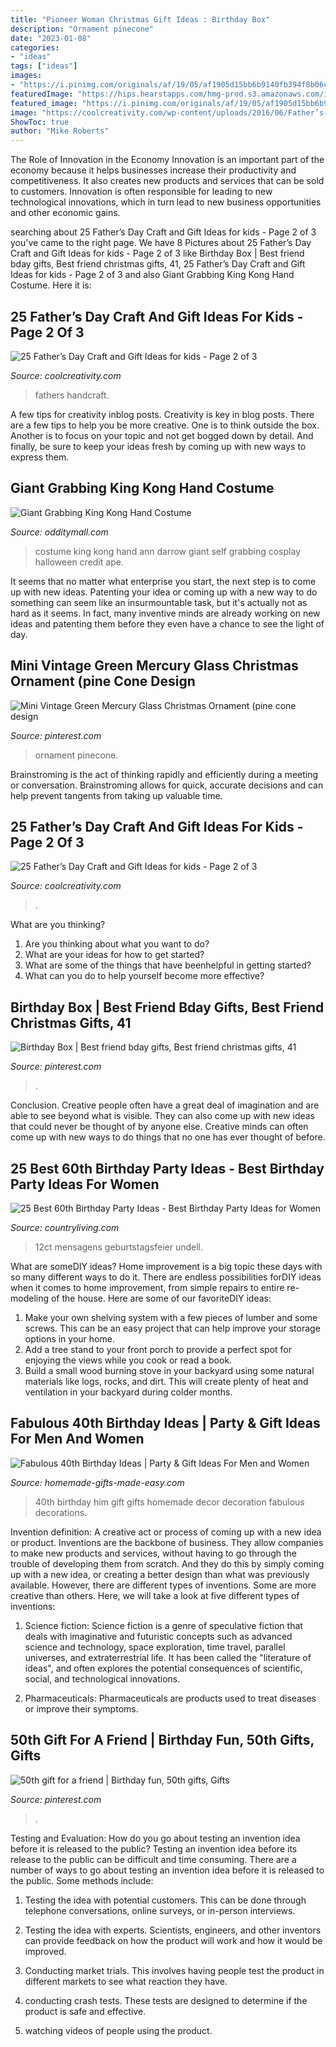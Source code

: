 ```yaml
---
title: "Pioneer Woman Christmas Gift Ideas : Birthday Box"
description: "Ornament pinecone"
date: "2023-01-08"
categories:
- "ideas"
tags: ["ideas"]
images:
- "https://i.pinimg.com/originals/af/19/05/af1905d15bb6b9140fb394f8b06c7298.jpg"
featuredImage: "https://hips.hearstapps.com/hmg-prod.s3.amazonaws.com/images/60th-birthday-party-ideas-1562001298.jpg?crop=1.00xw:1.00xh;0,0&amp;resize=640:*"
featured_image: "https://i.pinimg.com/originals/af/19/05/af1905d15bb6b9140fb394f8b06c7298.jpg"
image: "https://coolcreativity.com/wp-content/uploads/2016/06/Father’s-Day-Kid-Decorated-Ties-.jpg"
ShowToc: true
author: "Mike Roberts"
---
```



The Role of Innovation in the Economy
Innovation is an important part of the economy because it helps businesses increase their productivity and competitiveness. It also creates new products and services that can be sold to customers. Innovation is often responsible for leading to new technological innovations, which in turn lead to new business opportunities and other economic gains.

	

		
searching about 25 Father’s Day Craft and Gift Ideas for kids - Page 2 of 3 you've came to the right page. We have 8 Pictures about 25 Father’s Day Craft and Gift Ideas for kids - Page 2 of 3 like Birthday Box | Best friend bday gifts, Best friend christmas gifts, 41, 25 Father’s Day Craft and Gift Ideas for kids - Page 2 of 3 and also Giant Grabbing King Kong Hand Costume. Here it is:
		
    
## 25 Father’s Day Craft And Gift Ideas For Kids - Page 2 Of 3

<img loading=lazy src="https://coolcreativity.com/wp-content/uploads/2016/06/Father’s-Day-Kid-Decorated-Ties-.jpg" onerror="this.onerror=null;this.src='https://tse4.mm.bing.net/th?id=OIP.L2GXa8uInGbPsoJLa1ZWEQAAAA&amp;pid=15.1';" alt="25 Father’s Day Craft and Gift Ideas for kids - Page 2 of 3">

_Source: coolcreativity.com_

>fathers handcraft. 

	

A few tips for creativity inblog posts.
Creativity is key in blog posts. There are a few tips to help you be more creative. One is to think outside the box. Another is to focus on your topic and not get bogged down by detail. And finally, be sure to keep your ideas fresh by coming up with new ways to express them.

    
## Giant Grabbing King Kong Hand Costume

<img loading=lazy src="https://odditymall.com/includes/content/upload/king-kong-hand-costume-8188.jpg" onerror="this.onerror=null;this.src='https://tse2.mm.bing.net/th?id=OIP.hBr7P-wjwlPDMtoiqMidNAHaKs&amp;pid=15.1';" alt="Giant Grabbing King Kong Hand Costume">

_Source: odditymall.com_

>costume king kong hand ann darrow giant self grabbing cosplay halloween credit ape. 

	

It seems that no matter what enterprise you start, the next step is to come up with new ideas. Patenting your idea or coming up with a new way to do something can seem like an insurmountable task, but it's actually not as hard as it seems. In fact, many inventive minds are already working on new ideas and patenting them before they even have a chance to see the light of day.

    
## Mini Vintage Green Mercury Glass Christmas Ornament (pine Cone Design

<img loading=lazy src="https://i.pinimg.com/736x/31/89/83/318983092f0a3acd67e3561ffa63aa37.jpg" onerror="this.onerror=null;this.src='https://tse3.mm.bing.net/th?id=OIP.hn_otO5RhUamU9xdpdGjSAHaOK&amp;pid=15.1';" alt="Mini Vintage Green Mercury Glass Christmas Ornament (pine cone design">

_Source: pinterest.com_

>ornament pinecone. 

	

Brainstroming is the act of thinking rapidly and efficiently during a meeting or conversation. Brainstroming allows for quick, accurate decisions and can help prevent tangents from taking up valuable time.

    
## 25 Father’s Day Craft And Gift Ideas For Kids - Page 2 Of 3

<img loading=lazy src="https://coolcreativity.com/wp-content/uploads/2016/06/Handprint-Daddy’s-Grilling-Partner-Card.jpg" onerror="this.onerror=null;this.src='https://tse3.mm.bing.net/th?id=OIP.m9TqBGrBqjdyoJVF5CgiZgHaLH&amp;pid=15.1';" alt="25 Father’s Day Craft and Gift Ideas for kids - Page 2 of 3">

_Source: coolcreativity.com_

>. 

	

What are you thinking?
1. Are you thinking about what you want to do?
2. What are your ideas for how to get started? 
3. What are some of the things that have beenhelpful in getting started?
4. What can you do to help yourself become more effective?

    
## Birthday Box | Best Friend Bday Gifts, Best Friend Christmas Gifts, 41

<img loading=lazy src="https://i.pinimg.com/736x/53/b9/64/53b964c047c0998dfbf92d0418e87b70.jpg" onerror="this.onerror=null;this.src='https://tse1.mm.bing.net/th?id=OIP.Ggoim6DjLHekkd36NTHcRAHaJ3&amp;pid=15.1';" alt="Birthday Box | Best friend bday gifts, Best friend christmas gifts, 41">

_Source: pinterest.com_

>. 

	

Conclusion.
Creative people often have a great deal of imagination and are able to see beyond what is visible. They can also come up with new ideas that could never be thought of by anyone else. Creative minds can often come up with new ways to do things that no one has ever thought of before.

    
## 25 Best 60th Birthday Party Ideas - Best Birthday Party Ideas For Women

<img loading=lazy src="https://hips.hearstapps.com/hmg-prod.s3.amazonaws.com/images/60th-birthday-party-ideas-1562001298.jpg?crop=1.00xw:1.00xh;0,0&amp;resize=640:*" onerror="this.onerror=null;this.src='https://tse3.mm.bing.net/th?id=OIP.mTJHyD2N4OuFA2I_b7PrmwHaHa&amp;pid=15.1';" alt="25 Best 60th Birthday Party Ideas - Best Birthday Party Ideas for Women">

_Source: countryliving.com_

>12ct mensagens geburtstagsfeier undell. 

	

What are someDIY ideas?
Home improvement is a big topic these days with so many different ways to do it. There are endless possibilities forDIY ideas when it comes to home improvement, from simple repairs to entire re-modeling of the house. Here are some of our favoriteDIY ideas:
1. Make your own shelving system with a few pieces of lumber and some screws. This can be an easy project that can help improve your storage options in your home.
2. Add a tree stand to your front porch to provide a perfect spot for enjoying the views while you cook or read a book.
3. Build a small wood burning stove in your backyard using some natural materials like logs, rocks, and dirt. This will create plenty of heat and ventilation in your backyard during colder months. 

    
## Fabulous 40th Birthday Ideas | Party &amp; Gift Ideas For Men And Women

<img loading=lazy src="https://www.homemade-gifts-made-easy.com/image-files/40th-birthday-ideas-gifts-for-men-600x800.jpg" onerror="this.onerror=null;this.src='https://tse4.mm.bing.net/th?id=OIP.3JORE_jUSfvpkD_ilw9TWgHaJ4&amp;pid=15.1';" alt="Fabulous 40th Birthday Ideas | Party &amp; Gift Ideas For Men and Women">

_Source: homemade-gifts-made-easy.com_

>40th birthday him gift gifts homemade decor decoration fabulous decorations. 

	

Invention definition: A creative act or process of coming up with a new idea or product.
Inventions are the backbone of business. They allow companies to make new products and services, without having to go through the trouble of developing them from scratch. And they do this by simply coming up with a new idea, or creating a better design than what was previously available.
However, there are different types of inventions. Some are more creative than others. Here, we will take a look at five different types of inventions:

1) Science fiction: Science fiction is a genre of speculative fiction that deals with imaginative and futuristic concepts such as advanced science and technology, space exploration, time travel, parallel universes, and extraterrestrial life. It has been called the "literature of ideas", and often explores the potential consequences of scientific, social, and technological innovations.

2) Pharmaceuticals: Pharmaceuticals are products used to treat diseases or improve their symptoms.

    
## 50th Gift For A Friend | Birthday Fun, 50th Gifts, Gifts

<img loading=lazy src="https://i.pinimg.com/originals/af/19/05/af1905d15bb6b9140fb394f8b06c7298.jpg" onerror="this.onerror=null;this.src='https://tse3.mm.bing.net/th?id=OIP.XjPD2o5HVmjF_pMPLE2VzAHaJ6&amp;pid=15.1';" alt="50th gift for a friend | Birthday fun, 50th gifts, Gifts">

_Source: pinterest.com_

>. 

	

Testing and Evaluation: How do you go about testing an invention idea before it is released to the public?
Testing an invention idea before its release to the public can be difficult and time consuming. There are a number of ways to go about testing an invention idea before it is released to the public. Some methods include:
1) Testing the idea with potential customers. This can be done through telephone conversations, online surveys, or in-person interviews.

2) Testing the idea with experts. Scientists, engineers, and other inventors can provide feedback on how the product will work and how it would be improved.

3) Conducting market trials. This involves having people test the product in different markets to see what reaction they have.

4) conducting crash tests. These tests are designed to determine if the product is safe and effective.

5) watching videos of people using the product.


